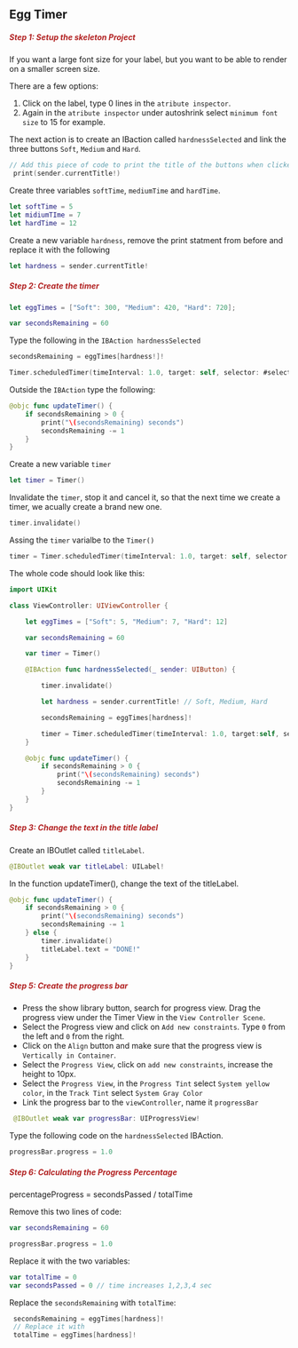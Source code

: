 <h2>Egg Timer</h2>

<h5 style="color: FireBrick">Step 1: Setup the skeleton Project</h5>

If you want a large font size for your label, but you want to be able to render on a smaller screen size.

There are a few options:

1. Click on the label, type 0 lines in the `atribute inspector`.
2. Again in the `atribute inspector` under autoshrink select `minimum font size` to 15 for example.

The next action is to create an IBaction called `hardnessSelected` and link the three buttons `Soft`, `Medium` and `Hard`.

```swift
// Add this piece of code to print the title of the buttons when clicked.
 print(sender.currentTitle!)
```

Create three variables `softTime`, `mediumTime` and `hardTime`.

```swift
let softTime = 5
let midiumTIme = 7
let hardTime = 12
```

Create a new variable `hardness`, remove the print statment from before and replace it with the following

```swift
let hardness = sender.currentTitle!
```

<h5 style="color: FireBrick">Step 2: Create the timer</h5>

```swift
let eggTimes = ["Soft": 300, "Medium": 420, "Hard": 720];

var secondsRemaining = 60
```

Type the following in the `IBAction hardnessSelected`

```swift
secondsRemaining = eggTimes[hardness!]!

Timer.scheduledTimer(timeInterval: 1.0, target: self, selector: #selector(updateTimer), userInfo:nil, repeats: <#T##Bool#>)
```

Outside the `IBAction` type the following:

```swift
@objc func updateTimer() {
    if secondsRemaining > 0 {
        print("\(secondsRemaining) seconds")
        secondsRemaining -= 1
    }
}
```

Create a new variable `timer`

```swift
let timer = Timer()
```

Invalidate the `timer`, stop it and cancel it, so that the next time we create a timer, we acually create a brand new one.

```swift
timer.invalidate()
```

Assing the `timer` varialbe to the `Timer()`

```swift
timer = Timer.scheduledTimer(timeInterval: 1.0, target: self, selector: #selector(updateTimer), userInfo:nil, repeats: <#T##Bool#>)
```

The whole code should look like this:

```swift
import UIKit

class ViewController: UIViewController {

    let eggTimes = ["Soft": 5, "Medium": 7, "Hard": 12]

    var secondsRemaining = 60

    var timer = Timer()

    @IBAction func hardnessSelected(_ sender: UIButton) {

        timer.invalidate()

        let hardness = sender.currentTitle! // Soft, Medium, Hard

        secondsRemaining = eggTimes[hardness]!

        timer = Timer.scheduledTimer(timeInterval: 1.0, target:self, selector: #selector(updateTimer), userInfo:nil, repeats: true)
    }

    @objc func updateTimer() {
        if secondsRemaining > 0 {
            print("\(secondsRemaining) seconds")
            secondsRemaining -= 1
        }
    }
}
```

<h5 style="color: FireBrick">Step 3: Change the text in the title label</h5>

Create an IBOutlet called `titleLabel`.

```swift
@IBOutlet weak var titleLabel: UILabel!
```

In the function updateTimer(), change the text of the titleLabel.

```swift
@objc func updateTimer() {
    if secondsRemaining > 0 {
        print("\(secondsRemaining) seconds")
        secondsRemaining -= 1
    } else {
        timer.invalidate()
        titleLabel.text = "DONE!"
    }
}
```

<h5 style="color: FireBrick">Step 5: Create the progress bar</h5>

- Press the show library button, search for progress view.
  Drag the progress view under the Timer View in the `View Controller Scene`.
- Select the Progress view and click on `Add new constraints`.
  Type `0` from the left and `0` from the right.
- Click on the `Align` button and make sure that the progress view is `Vertically in Container`.
- Select the `Progress View`, click on `add new constraints`, increase the height to 10px.
- Select the `Progress View`, in the `Progress Tint` select `System yellow color`, in the `Track Tint` select `System Gray Color`
- Link the progress bar to the `viewController`, name it `progressBar`

```swift
 @IBOutlet weak var progressBar: UIProgressView!
```

Type the following code on the `hardnessSelected` IBAction.

```swift
progressBar.progress = 1.0
```

<h5 style="color: FireBrick">Step 6: Calculating the Progress Percentage</h5>

percentageProgress = secondsPassed / totalTime

Remove this two lines of code:

```swift
var secondsRemaining = 60

progressBar.progress = 1.0
```

Replace it with the two variables:

```swift
var totalTime = 0
var secondsPassed = 0 // time increases 1,2,3,4 sec
```

Replace the `secondsRemaining` with `totalTime`:

```swift
 secondsRemaining = eggTimes[hardness]!
 // Replace it with
 totalTime = eggTimes[hardness]!
```

